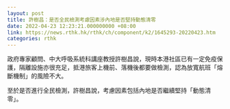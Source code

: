 ```yaml
---
layout: post
title: 許樹昌：是否全民檢測考慮因素涉內地是否堅持動態清零
date: 2022-04-23 12:23:21.000000000 +08:00
link: https://news.rthk.hk/rthk/ch/component/k2/1645293-20220423.htm
categories: rthk
---
```


政府專家顧問、中大呼吸系統科講座教授許樹昌說，現時本港社區已有一定免疫保護，隔離設施亦很充足，抵港旅客上機前、落機後都要做檢測，認為放寬航班「熔斷機制」的風險不大。

至於是否進行全民檢測，許樹昌說，考慮因素包括內地是否繼續堅持「動態清零」。
